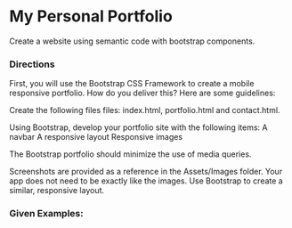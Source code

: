 # My Personal Portfolio 

Create a website using semantic code with bootstrap components. 

### Directions 
First, you will use the Bootstrap CSS Framework to create a mobile responsive portfolio. How do you deliver this? Here are some guidelines:


Create the following files files: index.html, portfolio.html and contact.html.


Using Bootstrap, develop your portfolio site with the following items:
A navbar
A responsive layout
Responsive images

The Bootstrap portfolio should minimize the use of media queries.

Screenshots are provided as a reference in the Assets/Images folder. Your app does not need to be exactly like the images. Use Bootstrap to create a similar, responsive layout.

### Given Examples: 
